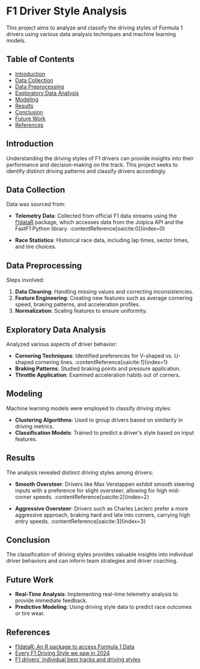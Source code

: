 # F1 Driver Style Analysis

This project aims to analyze and classify the driving styles of Formula 1 drivers using various data analysis techniques and machine learning models.

## Table of Contents

- [Introduction](#introduction)
- [Data Collection](#data-collection)
- [Data Preprocessing](#data-preprocessing)
- [Exploratory Data Analysis](#exploratory-data-analysis)
- [Modeling](#modeling)
- [Results](#results)
- [Conclusion](#conclusion)
- [Future Work](#future-work)
- [References](#references)

## Introduction

Understanding the driving styles of F1 drivers can provide insights into their performance and decision-making on the track. This project seeks to identify distinct driving patterns and classify drivers accordingly.

## Data Collection

Data was sourced from:

- **Telemetry Data**: Collected from official F1 data streams using the [f1dataR](https://github.com/SCasanova/f1dataR) package, which accesses data from the Jolpica API and the FastF1 Python library. :contentReference[oaicite:0]{index=0}

- **Race Statistics**: Historical race data, including lap times, sector times, and tire choices.

## Data Preprocessing

Steps involved:

1. **Data Cleaning**: Handling missing values and correcting inconsistencies.
2. **Feature Engineering**: Creating new features such as average cornering speed, braking patterns, and acceleration profiles.
3. **Normalization**: Scaling features to ensure uniformity.

## Exploratory Data Analysis

Analyzed various aspects of driver behavior:

- **Cornering Techniques**: Identified preferences for V-shaped vs. U-shaped cornering lines. :contentReference[oaicite:1]{index=1}
- **Braking Patterns**: Studied braking points and pressure application.
- **Throttle Application**: Examined acceleration habits out of corners.

## Modeling

Machine learning models were employed to classify driving styles:

- **Clustering Algorithms**: Used to group drivers based on similarity in driving metrics.
- **Classification Models**: Trained to predict a driver's style based on input features.

## Results

The analysis revealed distinct driving styles among drivers:

- **Smooth Oversteer**: Drivers like Max Verstappen exhibit smooth steering inputs with a preference for slight oversteer, allowing for high mid-corner speeds. :contentReference[oaicite:2]{index=2}

- **Aggressive Oversteer**: Drivers such as Charles Leclerc prefer a more aggressive approach, braking hard and late into corners, carrying high entry speeds. :contentReference[oaicite:3]{index=3}

## Conclusion

The classification of driving styles provides valuable insights into individual driver behaviors and can inform team strategies and driver coaching.

## Future Work

- **Real-Time Analysis**: Implementing real-time telemetry analysis to provide immediate feedback.
- **Predictive Modeling**: Using driving style data to predict race outcomes or tire wear.

## References

- [f1dataR: An R package to access Formula 1 Data](https://github.com/SCasanova/f1dataR)
- [Every F1 Driving Style we saw in 2024](https://www.driving-style.com/post/all-f1-driving-styles-in-2024)
- [F1 drivers' individual best tracks and driving styles](https://www.gtplanet.net/forum/threads/f1-drivers-individual-best-tracks-and-driving-styles.281065/)
